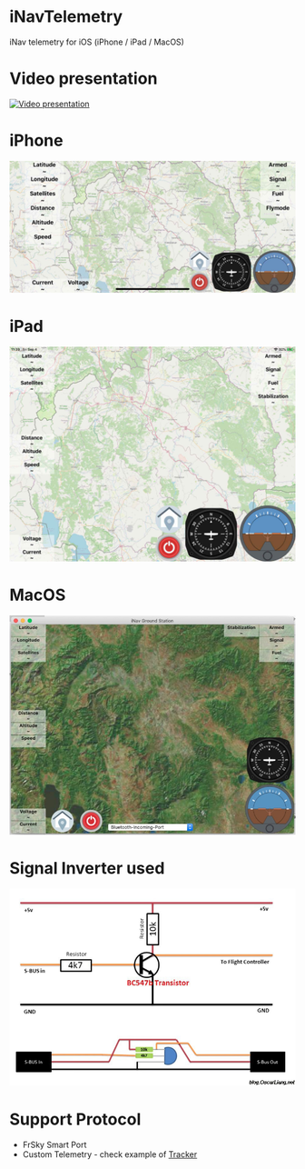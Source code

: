 # iNavTelemetry
iNav telemetry for iOS (iPhone / iPad / MacOS)

# Video presentation
[![Video presentation](http://img.youtube.com/vi/9Z63v9UPBO4/0.jpg)](http://www.youtube.com/watch?v=9Z63v9UPBO4 "Testing")

# iPhone
![iPhone Application](iphone.jpg)
# iPad
![iPad application](ipad.jpg)
# MacOS
![MacOS application](osx.jpg)

# Signal Inverter used
![Signal Inverter](inverter.jpg)

# Support Protocol
- FrSky Smart Port 
- Custom Telemetry - check example of [Tracker](https://github.com/zosko/R9M_Inav_antenna_tracker/blob/master/bt_r9m_accst/bt_r9m_accst.ino)
